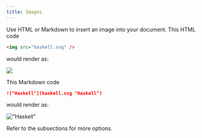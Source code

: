 ```yaml
---
title: Images
---
```


Use HTML or Markdown to insert an image into your document. This HTML code

```html
<img src="haskell.svg" />
```

would render as:

<img src="haskell.svg">

This Markdown code

```md
!["Haskell"](haskell.svg "Haskell")
```

would render as:

!["Haskell"](haskell.svg "Haskell")

Refer to the subsections for more options.
